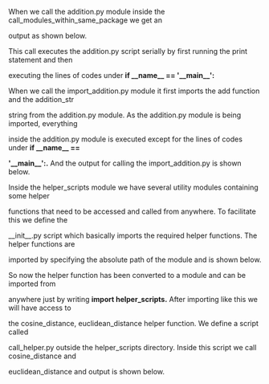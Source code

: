 ﻿

When we call the addition.py module inside the call\_modules\_within\_same\_package we get an

output as shown below.

This call executes the addition.py script serially by first running the print statement and then

executing the lines of codes under **if \_\_name\_\_ == '\_\_main\_\_':**

When we call the import\_addition.py module it first imports the add function and the addition\_str

string from the addition.py module. As the addition.py module is being imported, everything

inside the addition.py module is executed except for the lines of codes under **if \_\_name\_\_ ==**

**'\_\_main\_\_':.** And the output for calling the import\_addition.py is shown below.

Inside the helper\_scripts module we have several utility modules containing some helper

functions that need to be accessed and called from anywhere. To facilitate this we define the

\_\_init\_\_.py script which basically imports the required helper functions. The helper functions are

imported by specifying the absolute path of the module and is shown below.

So now the helper function has been converted to a module and can be imported from

anywhere just by writing **import helper\_scripts.** After importing like this we will have access to

the cosine\_distance, euclidean\_distance helper function. We define a script called

call\_helper.py outside the helper\_scripts directory. Inside this script we call cosine\_distance and

euclidean\_distance and output is shown below.





